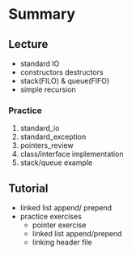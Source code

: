 # Summary

## Lecture

- standard IO
- constructors destructors
- stack(FILO) & queue(FIFO)
- simple recursion

### Practice

1. standard_io
2. standard_exception
3. pointers_review
4. class/interface implementation
5. stack/queue example

## Tutorial

- linked list append/ prepend
- practice exercises
  - pointer exercise
  - linked list append/prepend
  - linking header file

